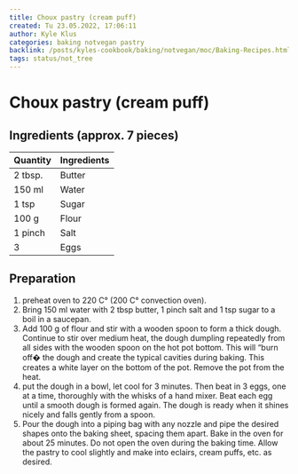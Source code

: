 ```yaml
---
title: Choux pastry (cream puff)
created: Tu 23.05.2022, 17:06:11
author: Kyle Klus
categories: baking notvegan pastry
backlink: /posts/kyles-cookbook/baking/notvegan/moc/Baking-Recipes.html
tags: status/not_tree
---
```


# Choux pastry (cream puff)

## Ingredients (approx. 7 pieces)

| Quantity | Ingredients |
| ---------------- | ---------------- |
| 2 tbsp. | Butter |
| 150 ml | Water |
| 1 tsp | Sugar |
| 100 g | Flour |
| 1 pinch | Salt |
| 3 | Eggs |

## Preparation

1. preheat oven to 220 C° (200 C° convection oven).
2. Bring 150 ml water with 2 tbsp butter, 1 pinch salt and 1 tsp sugar to a boil in a saucepan.
3. Add 100 g of flour and stir with a wooden spoon to form a thick dough. Continue to stir over medium heat, the dough dumpling repeatedly from all sides with the wooden spoon on the hot pot bottom. This will “burn off� the dough and create the typical cavities during baking. This creates a white layer on the bottom of the pot. Remove the pot from the heat.
4. put the dough in a bowl, let cool for 3 minutes. Then beat in 3 eggs, one at a time, thoroughly with the whisks of a hand mixer. Beat each egg until a smooth dough is formed again. The dough is ready when it shines nicely and falls gently from a spoon.
5. Pour the dough into a piping bag with any nozzle and pipe the desired shapes onto the baking sheet, spacing them apart. Bake in the oven for about 25 minutes. Do not open the oven during the baking time. Allow the pastry to cool slightly and make into eclairs, cream puffs, etc. as desired.
